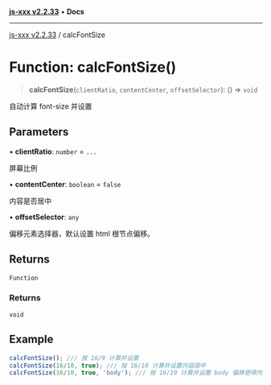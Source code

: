 [**js-xxx v2.2.33**](../README.md) • **Docs**

***

[js-xxx v2.2.33](../README.md) / calcFontSize

# Function: calcFontSize()

> **calcFontSize**(`clientRatio`, `contentCenter`, `offsetSelector`): () => `void`

自动计算 font-size 并设置

## Parameters

• **clientRatio**: `number` = `...`

屏幕比例

• **contentCenter**: `boolean` = `false`

内容是否居中

• **offsetSelector**: `any`

偏移元素选择器，默认设置 html 根节点偏移。

## Returns

`Function`

### Returns

`void`

## Example

```ts
calcFontSize(); /// 按 16/9 计算并设置
calcFontSize(16/10, true); /// 按 16/10 计算并设置内容居中
calcFontSize(16/10, true, 'body'); /// 按 16/10 计算并设置 body 偏移使得内容居中
```
